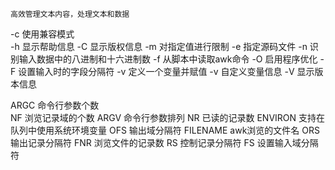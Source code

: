	高效管理文本内容，处理文本和数据

-c 使用兼容模式  
-h 显示帮助信息 
-C 显示版权信息 
-m 对指定值进行限制 
-e 指定源码文件 
-n 识别输入数据中的八进制和十六进制数 
-f 从脚本中读取awk命令 
-O 启用程序优化 
-F 设置输入时的字段分隔符 
-v 定义一个变量并赋值
-v 自定义变量信息 
-V 显示版本信息

ARGC 命令行参数个数   
NF 浏览记录域的个数 
ARGV 命令行参数排列 
NR 已读的记录数 
ENVIRON 支持在队列中使用系统环境变量 
OFS 输出域分隔符 
FILENAME awk浏览的文件名
ORS 输出记录分隔符 
FNR 浏览文件的记录数 
RS 控制记录分隔符 
FS 设置输入域分隔符    
